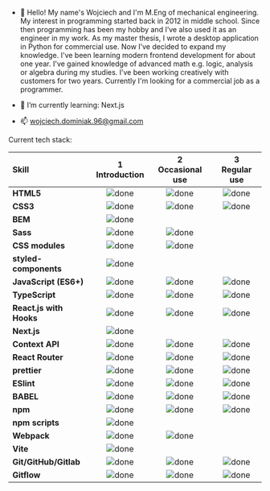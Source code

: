 - 👋 Hello! My name's Wojciech and I'm M.Eng of mechanical engineering. My interest in programming started back in 2012 in middle school. Since then
programming has been my hobby and I’ve also used it as an engineer in my work. As
my master thesis, I wrote a desktop application in Python for commercial
use. Now I’ve decided to expand my knowledge. I've been learning modern
frontend development for about one year. I've gained knowledge of advanced math
e.g. logic, analysis or algebra during my studies. I’ve been working creatively with
customers for two years. Currently I'm looking for a commercial job as a
programmer.

- 🌱 I’m currently learning: Next.js

- 📫 wojciech.dominiak.96@gmail.com 

Current tech stack:

[done]: https://user-images.githubusercontent.com/29199184/32275438-8385f5c0-bf0b-11e7-9406-42265f71e2bd.png "Done"

|               Skill              | 1<br>Introduction | 2<br>Occasional use    | 3<br>Regular use |
|:-------------------------------- |:-----------------:|:----------------------:|:----------------:|
|**HTML5**                         | ![done][done]     | ![done][done]          | ![done][done]    |
|**CSS3**                          | ![done][done]     | ![done][done]          | ![done][done]    |
|**BEM**                           | ![done][done]     |                        |                  |
|**Sass**                          | ![done][done]     | ![done][done]          |                  |
|**CSS modules**                   | ![done][done]     | ![done][done]          |                  |
|**styled-components**             | ![done][done]     |                        |                  |
|**JavaScript (ES6+)**             | ![done][done]     | ![done][done]          | ![done][done]    |
|**TypeScript**                    | ![done][done]     | ![done][done]          | ![done][done]    |
|**React.js with Hooks**           | ![done][done]     | ![done][done]          | ![done][done]    |
|**Next.js**                       | ![done][done]     |                        |                  |
|**Context API**                   | ![done][done]     | ![done][done]          | ![done][done]    |
|**React Router**                  | ![done][done]     | ![done][done]          | ![done][done]    |
|**prettier**                      | ![done][done]     | ![done][done]          | ![done][done]    |
|**ESlint**                        | ![done][done]     | ![done][done]          | ![done][done]    |
|**BABEL**                         | ![done][done]     | ![done][done]          | ![done][done]    |
|**npm**                           | ![done][done]     | ![done][done]          | ![done][done]    |
|**npm scripts**                   | ![done][done]     |                        |                  |
|**Webpack**                       | ![done][done]     | ![done][done]          |                  |
|**Vite**                          | ![done][done]     |                        |                  |
|**Git/GitHub/Gitlab**             | ![done][done]     | ![done][done]          | ![done][done]    |
|**Gitflow**                       | ![done][done]     | ![done][done]          | ![done][done]    |
